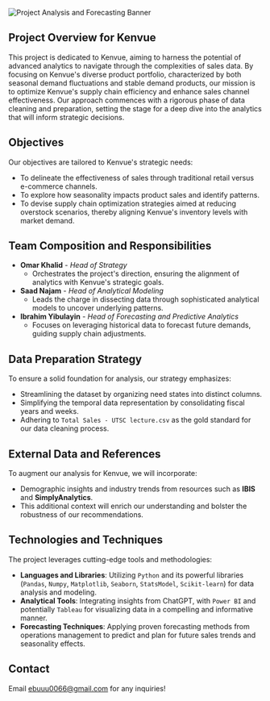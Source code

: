 ![Project Analysis and Forecasting Banner](https://theindustry.beauty/wp-content/uploads/2022/09/kenvue.jpg)

## Project Overview for Kenvue

This project is dedicated to Kenvue, aiming to harness the potential of advanced analytics to navigate through the complexities of sales data. By focusing on Kenvue's diverse product portfolio, characterized by both seasonal demand fluctuations and stable demand products, our mission is to optimize Kenvue's supply chain efficiency and enhance sales channel effectiveness. Our approach commences with a rigorous phase of data cleaning and preparation, setting the stage for a deep dive into the analytics that will inform strategic decisions.

## Objectives

Our objectives are tailored to Kenvue's strategic needs:
- To delineate the effectiveness of sales through traditional retail versus e-commerce channels.
- To explore how seasonality impacts product sales and identify patterns.
- To devise supply chain optimization strategies aimed at reducing overstock scenarios, thereby aligning Kenvue's inventory levels with market demand.

## Team Composition and Responsibilities

- **Omar Khalid** - *Head of Strategy*
   - Orchestrates the project's direction, ensuring the alignment of analytics with Kenvue's strategic goals.
- **Saad Najam** - *Head of Analytical Modeling*
  - Leads the charge in dissecting data through sophisticated analytical models to uncover underlying patterns.
- **Ibrahim Yibulayin** - *Head of Forecasting and Predictive Analytics*
  - Focuses on leveraging historical data to forecast future demands, guiding supply chain adjustments.

## Data Preparation Strategy

To ensure a solid foundation for analysis, our strategy emphasizes:
- Streamlining the dataset by organizing need states into distinct columns.
- Simplifying the temporal data representation by consolidating fiscal years and weeks.
- Adhering to `Total Sales - UTSC lecture.csv` as the gold standard for our data cleaning process.

## External Data and References

To augment our analysis for Kenvue, we will incorporate:
- Demographic insights and industry trends from resources such as **IBIS** and **SimplyAnalytics**.
- This additional context will enrich our understanding and bolster the robustness of our recommendations.

## Technologies and Techniques

The project leverages cutting-edge tools and methodologies:
- **Languages and Libraries**: Utilizing `Python` and its powerful libraries (`Pandas`, `Numpy`, `Matplotlib`, `Seaborn`, `StatsModel`, `Scikit-learn`) for data analysis and modeling.
- **Analytical Tools**: Integrating insights from ChatGPT, with `Power BI` and potentially `Tableau` for visualizing data in a compelling and informative manner.
- **Forecasting Techniques**: Applying proven forecasting methods from operations management to predict and plan for future sales trends and seasonality effects.

## Contact 

Email ebuuu0066@gmail.com for any inquiries!
